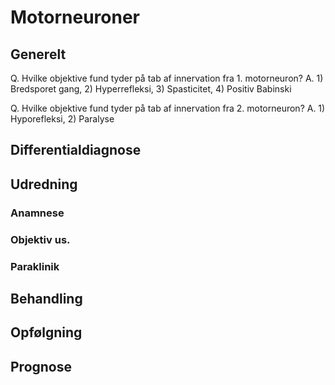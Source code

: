 # Motorneuroner
## Generelt
Q. Hvilke objektive fund tyder på tab af innervation fra 1. motorneuron?
A. 1) Bredsporet gang, 2) Hyperrefleksi, 3) Spasticitet, 4) Positiv Babinski

Q. Hvilke objektive fund tyder på tab af innervation fra 2. motorneuron?
A. 1) Hyporefleksi, 2) Paralyse

## Differentialdiagnose


## Udredning
### Anamnese

### Objektiv us.

### Paraklinik

## Behandling


## Opfølgning


## Prognose
 

<!-- #anki/tag/med/Neurology #anki/deck/Medicine #anki/tag/med/Orto -->

<!-- {BearID:92400C09-22CD-46E0-B1BB-BC00D58DF772-16437-00005945535C51F6} -->
